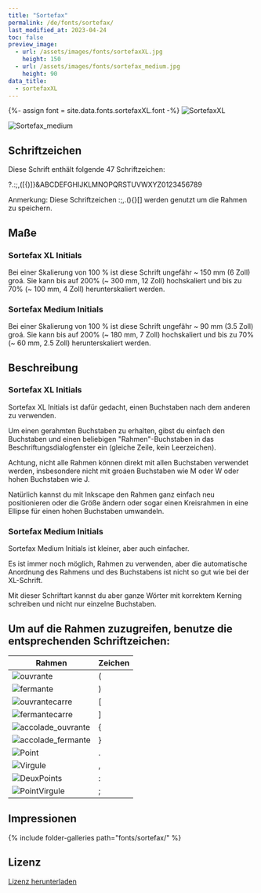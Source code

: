 ```yaml
---
title: "Sortefax"
permalink: /de/fonts/sortefax/
last_modified_at: 2023-04-24
toc: false
preview_image: 
  - url: /assets/images/fonts/sortefaxXL.jpg
    height: 150
  - url: /assets/images/fonts/sortefax_medium.jpg
    height: 90
data_title:
  - sortefaxXL
---
```

{%- assign font = site.data.fonts.sortefaxXL.font -%}
![SortefaxXL](/assets/images/fonts/sortefaxXL.jpg)

![Sortefax_medium](/assets/images/fonts/sortefax_medium.jpg)

## Schriftzeichen

Diese Schrift enthält folgende 47 Schriftzeichen:
	
?.:;,([{)]}&ABCDEFGHIJKLMNOPQRSTUVWXYZ0123456789

Anmerkung: Diese Schriftzeichen :;,.(){}[] werden genutzt um die Rahmen zu speichern.

## Maße

### Sortefax XL Initials

Bei einer Skalierung von 100 % ist diese Schrift ungefähr ~ 150 mm (6 Zoll) groá.
Sie kann bis auf 200% (~ 300 mm, 12 Zoll) hochskaliert und bis zu 70% (~ 100 mm, 4 Zoll) herunterskaliert werden.

### Sortefax Medium Initials

Bei einer Skalierung von 100 % ist diese Schrift ungefähr ~ 90 mm (3.5 Zoll) groá.
Sie kann bis auf 200% (~ 180 mm, 7 Zoll) hochskaliert und bis zu 70% (~ 60 mm, 2.5 Zoll) herunterskaliert werden.


## Beschreibung

### Sortefax XL Initials

Sortefax XL Initials ist dafür gedacht, einen Buchstaben nach dem anderen zu verwenden.

Um einen gerahmten Buchstaben zu erhalten, gibst du einfach den Buchstaben und einen beliebigen "Rahmen"-Buchstaben in das Beschriftungsdialogfenster ein (gleiche Zeile, kein Leerzeichen).

Achtung, nicht alle Rahmen können direkt mit allen Buchstaben verwendet werden, insbesondere nicht mit groáen Buchstaben wie M oder W oder hohen Buchstaben wie J.

Natürlich kannst du mit Inkscape den Rahmen ganz einfach neu positionieren oder die Größe ändern oder sogar einen Kreisrahmen in eine Ellipse für einen hohen Buchstaben umwandeln.

### Sortefax Medium Initials

Sortefax Medium Initials ist kleiner, aber auch einfacher.

Es ist immer noch möglich, Rahmen zu verwenden, aber die automatische Anordnung des Rahmens und des Buchstabens ist nicht so gut wie bei der XL-Schrift.

Mit dieser Schriftart kannst du aber ganze Wörter mit korrektem Kerning schreiben und nicht nur einzelne Buchstaben.

## Um auf die Rahmen zuzugreifen, benutze die entsprechenden Schriftzeichen:

Rahmen|Zeichen
---|---
![ouvrante](/assets/images/fonts/sortefax/ouvrante.png)|<key>(</key>
![fermante](/assets/images/fonts/sortefax/fermante.png)|<key>)</key>
![ouvrantecarre](/assets/images/fonts/sortefax/square-bracket-open.png)|<key>[</key>
![fermantecarre](/assets/images/fonts/sortefax/square-bracket-open.png)|<key>]</key>
![accolade_ouvrante](/assets/images/fonts/sortefax/curly-bracket-open.png)|<key>{</key>
![accolade_fermante](/assets/images/fonts/sortefax/curly-bracket-close.png)|<key>}</key>
![Point](/assets/images/fonts/sortefax/point.png)|<key>.</key>
![Virgule](/assets/images/fonts/sortefax/virgule.png)|<key>,</key>
![DeuxPoints](/assets/images/fonts/sortefax/deuxpoints.png)|<key>:</key>
![PointVirgule](/assets/images/fonts/sortefax/pointvirgule.png)|<key>;</key>

## Impressionen

{% include folder-galleries path="fonts/sortefax/" %}

## Lizenz

[Lizenz herunterladen](https://github.com/inkstitch/inkstitch/tree/main/fonts/sortefaxXL/LICENSE)
